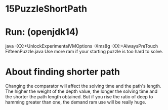 # 15PuzzleShortPath
# Run: (openjdk14)
java -XX:+UnlockExperimentalVMOptions -Xms8g -XX:+AlwaysPreTouch FifteenPuzzle.java
Use more ram if your starting puzzle is too hard to solve.
# About finding shorter path
Changing the comparator will affect the solving time and the path's length. The higher the weight of the depth value, the longer the solving time and the shorter the path length obtained. But if you rise the ratio of deep to hamming greater than one, the demand ram use will be really huge.